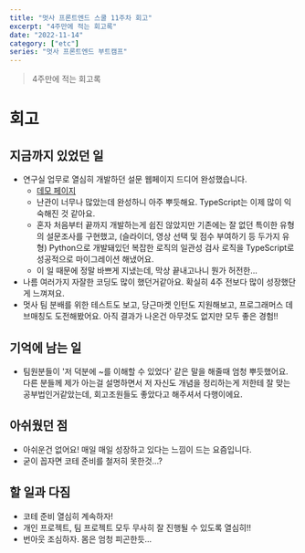 ```yaml
---
title: "멋사 프론트엔드 스쿨 11주차 회고"
excerpt: "4주만에 적는 회고록"
date: "2022-11-14"
category: ["etc"]
series: "멋사 프론트엔드 부트캠프"
---
```


> 4주만에 적는 회고록

# 회고

## 지금까지 있었던 일

- 연구실 업무로 열심히 개발하던 설문 웹페이지 드디어 완성했습니다.
  - [데모 페이지](https://goodrider-interview-web.vercel.app/)
  - 난관이 너무나 많았는데 완성하니 아주 뿌듯해요. TypeScript는 이제 많이 익숙해진 것 같아요.
  - 혼자 처음부터 끝까지 개발하는게 쉽진 않았지만 기존에는 잘 없던 특이한 유형의 설문조사를 구현했고, (슬라이더, 영상 선택 및 점수 부여하기 등 두가지 유형) Python으로 개발돼있던 복잡한 로직의 일관성 검사 로직을 TypeScript로 성공적으로 마이그레이션 해냈어요.
  - 이 일 때문에 정말 바쁘게 지냈는데, 막상 끝내고나니 뭔가 허전한...
- 나름 여러가지 자잘한 코딩도 많이 했던거같아요. 확실히 4주 전보다 많이 성장했단게 느껴져요.
- 멋사 팀 분배를 위한 테스트도 보고, 당근마켓 인턴도 지원해보고, 프로그래머스 데브매칭도 도전해봤어요. 아직 결과가 나온건 아무것도 없지만 모두 좋은 경험!!

## 기억에 남는 일

- 팀원분들이 '저 덕분에 ~를 이해할 수 있었다' 같은 말을 해줄때 엄청 뿌듯했어요. 다른 분들께 제가 아는걸 설명하면서 저 자신도 개념을 정리하는게 저한테 잘 맞는 공부법인거같았는데, 회고조원들도 좋았다고 해주셔서 다행이에요.

## 아쉬웠던 점

- 아쉬운건 없어요! 매일 매일 성장하고 있다는 느낌이 드는 요즘입니다.
- 굳이 꼽자면 코테 준비를 철저히 못한것...?

## 할 일과 다짐

- 코테 준비 열심히 계속하자!
- 개인 프로젝트, 팀 프로젝트 모두 무사히 잘 진행될 수 있도록 열심히!!
- 번아웃 조심하자. 몸은 엄청 피곤한듯...
